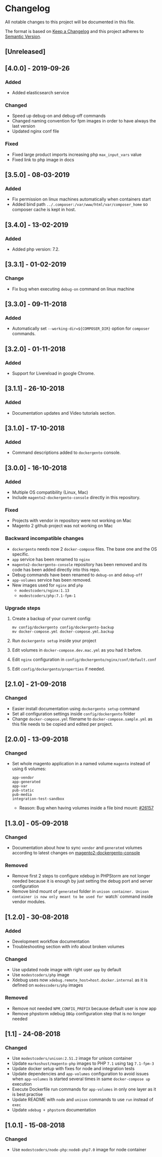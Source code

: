 # Changelog
All notable changes to this project will be documented in this file.

The format is based on [Keep a Changelog](http://keepachangelog.com/en/1.0.0/)
and this project adheres to [Semantic Version](http://semver.org/spec/v2.0.0.html).

## [Unreleased]

## [4.0.0] - 2019-09-26
### Added
 * Added elasticsearch service

### Changed
 * Speed up debug-on and debug-off commands
 * Changed naming convention for fpm images in order to have always the last version
 * Updated nginx conf file

### Fixed
 * Fixed large product imports increasing php `max_input_vars` value
 * Fixed link to php image in docs

## [3.5.0] - 08-03-2019
### Added

* Fix permission on linux machines automatically when containers start
* Added bind path `../.composer:/var/www/html/var/composer_home` so composer cache is kept in host.

## [3.4.0] - 13-02-2019
### Added

* Added php version: 7.2.

## [3.3.1] - 01-02-2019
### Change

* Fix bug when executing `debug-on` command on linux machine

## [3.3.0] - 09-11-2018
### Added

* Automatically set `--working-dir=${COMPOSER_DIR}` option for `composer` commands.

## [3.2.0] - 01-11-2018
### Added

* Support for Livereload in google Chrome.

## [3.1.1] - 26-10-2018
### Added

* Documentation updates and Video tutorials section.

## [3.1.0] - 17-10-2018
### Added

* Command descriptions added to `dockergento` console.

## [3.0.0] - 16-10-2018
### Added

* Multiple OS compatibility (Linux, Mac)
* Include `magento2-dockergento-console` directly in this repository.

### Fixed

* Projects with vendor in repository were not working on Mac
* Magento 2 github project was not working on Mac

### Backward incompatible changes

* `dockergento` needs now 2 `docker-compose` files. The base one and the OS specific.
* `app` service has been renamed to `nginx`
* `magento2-dockergento-console` repository has been removed and its code has been added directly into this repo.
* Debug commands have been renamed to `debug-on` and `debug-off`
* `app-volumes` service has been removed.
* New images used for `nginx` and `php`
	* `modestcoders/nginx:1.13`
	* `modestcoders/php:7.1-fpm-1` 

### Upgrade steps
1. Create a backup of your current config:
	
	```
	mv config/dockergento config/dockergento-backup
	mv docker-compose.yml docker-compose.yml.backup
	```

2. Run `dockergento setup` inside your project
3. Edit volumes in `docker-compose.dev.mac.yml` as you had it before. 
4. Edit `nginx` configuration in `config/dockergento/nginx/conf/default.conf`
5. Edit `config/dockergento/properties` if needed.

## [2.1.0] - 21-09-2018
### Changed

* Easier install documentation using `dockergento setup` command
* Set all configuration settings inside `config/dockergento` folder
* Change `docker-compose.yml` filename to `docker-compose.sample.yml` as this file needs to be copied and edited per project.

## [2.0.0] - 13-09-2018
### Changed

* Set whole magento application in a named volume `magento` instead of using 6 volumes:

	```
	app-vendor
	app-generated
	app-var
	pub-static
	pub-media
	integration-test-sandbox
	```

    * Reason: Bug when having volumes inside a file bind mount: [#26157](https://github.com/moby/moby/issues/26157#issuecomment-419722589)

## [1.3.0] - 05-09-2018
### Changed
* Documentation about how to sync `vendor` and `generated` volumes according to latest changes on [magento2-dockergento-console](https://github.com/ModestCoders/magento2-dockergento-console) 

### Removed

* Remove first 2 steps to configure xdebug in PHPStorm are not longer needed because it is enough by just setting the debug port and server configuration
* Remove bind mount of `generated` folder in `unison container. Unison container is now only meant to be used for `watch` command inside vendor modules.

## [1.2.0] - 30-08-2018
### Added

* Development workflow documentation
* Troubleshooting section with info about broken volumes

### Changed

* Use updated node image with right user `app` by default
* Use `modestcoders/php` image
* Xdebug uses now `xdebug.remote_host=host.docker.internal` as it is defined on `modescoders/php` images

### Removed

* Remove not needed `NPM_CONFIG_PREFIX` because default user is now app
* Remove phpstorm xdebug `DBGp` configuration step that is no longer needed

## [1.1] - 24-08-2018
### Changed

* Use `modestcoders/unison:2.51.2` image for unison container
* Update `markoshust/magento-php` images to PHP `7.1` using tag `7.1-fpm-3`
* Update docker setup with fixes for node and integration tests
* Update dependencies and `app-volumes` configuration to avoid issues when `app-volumes` is started several times in same `docker-compose up` execution
* Execute Dockerfile run commands for `app-volumes` in only one layer as it is best practise
* Update README with `node` and `unison` commands to use `run` instead of `exec`
* Update `xdebug + phpstorm` documentation

## [1.0.1] - 15-08-2018
### Changed

* Use `modestcoders/node-php:node8-php7.0` image for node container
